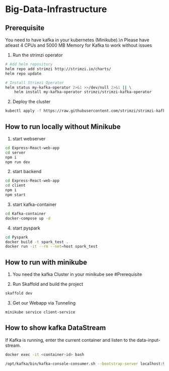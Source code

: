 # Big-Data-Infrastructure

## Prerequisite
You need to have kafka in your kubernetes (Minikube).\n
Please have atleast 4 CPUs and 5000 MB Memory for Kafka to work without issues

1. Run the strimzi operator
```bash
# Add helm repository
helm repo add strimzi http://strimzi.io/charts/
helm repo update

# Install Strimzi Operator
helm status my-kafka-operator 2>&1 >>/dev/null 2>&1 || \
    helm install my-kafka-operator strimzi/strimzi-kafka-operator
```

2. Deploy the cluster
```bash
kubectl apply -f https://raw.githubusercontent.com/strimzi/strimzi-kafka-operator/0.41.0/examples/kafka/kafka-ephemeral-single.yaml
```

## How to run locally without Minikube

1. start webserver
```bash
cd Express-React-web-app
cd server
npm i
npm run dev
```
2. start backend
```bash
cd Express-React-web-app
cd client
npm i
npm start
```

3. start kafka-container
```bash
cd Kafka-container
docker-compose up -d
```

4. start pyspark
```bash
cd Pyspark
docker build -t spark_test .
docker run -it --rm --net=host spark_test
```

## How to run with minikube

1. You need the kafka Cluster in your minikube see #Prerequisite

2. Run Skaffold and build the project
```bash
skaffold dev
```

3. Get our Webapp via Tunneling
```bash
minikube service client-service
```

## How to show kafka DataStream
If Kafka is running, enter the current container and listen to the data-input-stream.
```bash
docker exec -it <container-id> bash

/opt/kafka/bin/kafka-console-consumer.sh --bootstrap-server localhost:9092 --topic movie_events --from-beginning
```


